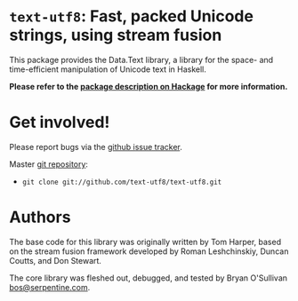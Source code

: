 # `text-utf8`: Fast, packed Unicode strings, using stream fusion

This package provides the Data.Text library, a library for the space-
and time-efficient manipulation of Unicode text in Haskell.

**Please refer to the [package description on Hackage](https://hackage.haskell.org/package/text#description) for more information.**

# Get involved!

Please report bugs via the
[github issue tracker](https://github.com/text-utf8/text-utf8/issues).

Master [git repository](https://github.com/text-utf8/text-utf8):

* `git clone git://github.com/text-utf8/text-utf8.git`

# Authors

The base code for this library was originally written by Tom Harper,
based on the stream fusion framework developed by Roman Leshchinskiy,
Duncan Coutts, and Don Stewart.

The core library was fleshed out, debugged, and tested by Bryan
O'Sullivan <bos@serpentine.com>.
